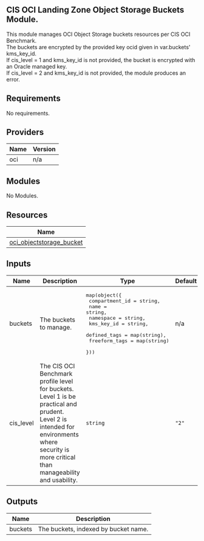 ## CIS OCI Landing Zone Object Storage Buckets Module.

This module manages OCI Object Storage buckets resources per CIS OCI Benchmark.  
The buckets are encrypted by the provided key ocid given in var.buckets' kms\_key\_id.  
If cis\_level = 1 and kms\_key\_id is not provided, the bucket is encrypted with an Oracle managed key.  
If cis\_level = 2 and kms\_key\_id is not provided, the module produces an error.

## Requirements

No requirements.

## Providers

| Name | Version |
|------|---------|
| oci | n/a |

## Modules

No Modules.

## Resources

| Name |
|------|
| [oci_objectstorage_bucket](https://registry.terraform.io/providers/oracle/oci/latest/docs/resources/objectstorage_bucket) |

## Inputs

| Name | Description | Type | Default | Required |
|------|-------------|------|---------|:--------:|
| buckets | The buckets to manage. | <pre>map(object({<br>    compartment_id = string,<br>    name           = string,<br>    namespace      = string,<br>    kms_key_id     = string,<br>    defined_tags   = map(string),<br>    freeform_tags   = map(string)<br>  }))</pre> | n/a | yes |
| cis\_level | The CIS OCI Benchmark profile level for buckets. Level 1 is be practical and prudent. Level 2 is intended for environments where security is more critical than manageability and usability. | `string` | `"2"` | no |

## Outputs

| Name | Description |
|------|-------------|
| buckets | The buckets, indexed by bucket name. |
